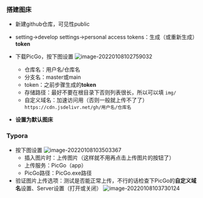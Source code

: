 ### 搭建图床

- 新建github仓库，可见性public

- setting->develop settings->personal access tokens：生成（或重新生成）**token**

- 下载PicGo，按下图设置
    ![image-20220108102759032](https://cdn.jsdelivr.net/gh/YuzikiRain/ImageBed/img/image-20220108102759032.png)

    - 仓库名：用户名/仓库名
    - 分支名：master或main
    - token：之前步骤生成的**token**
    - 存储路径：最好不要在根目录下否则列表很长，所以可以填 `img/`
    - 自定义域名：加速访问用（否则一般就上传不了了） `https://cdn.jsdelivr.net/gh/用户名/仓库名`

- **设置为默认图床**

### Typora

- 按下图设置
    ![image-20220108103503367](https://cdn.jsdelivr.net/gh/YuzikiRain/ImageBed/img/image-20220108103503367.png)
    - 插入图片时：上传图片（这样就不用再点击上传图片的按钮了）
    - 上传服务：PicGo（app）
    - PicGo路径：PicGo.exe路径
- 验证图片上传选项：测试是否能正常上传，不行的话检查下PicGo的**自定义域名**设置、Server设置（打开或关闭）
    ![image-20220108103730124](https://cdn.jsdelivr.net/gh/YuzikiRain/ImageBed/img/image-20220108103730124.png)